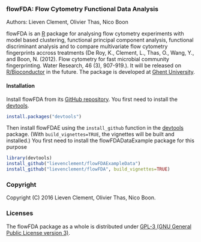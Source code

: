 ### flowFDA: Flow Cytometry Functional Data Analysis 
Authors: Lieven Clement, Olivier Thas, Nico Boon

flowFDA is an [R](http://www.r-project.org) package for analysing flow cytometry
experiments with model based clustering, functional principal component
analysis, functional discriminant analysis and to compare multivariate flow
cytometry fingerprints accross treatments (De Roy, K., Clement, L., Thas, O., Wang, Y., and Boon, N. (2012). Flow cytometry for fast microbial community fingerprinting. Water Research, 46 (3), 907-919.). It will be released on [R/Bioconductor](https://www.bioconductor.org/) in the future. The package is developed at [Ghent University](http://www.ugent.be).


#### Installation

Install flowFDA from its
[GitHub repository](https://github.com/lievenclement/flowFDA). You first need to
install the [devtools](https://cran.r-project.org/package=devtools).

```r
install.packages("devtools")
```

Then install flowFDAE using the `install_github` function in the
[devtools](https://cran.r-project.org/package=devtools) package. (With
`build_vignettes=TRUE`, the vignettes will be built and installed.) 
You first need to install the flowFDADataExample package for this purpose

```r
library(devtools)
install_github("lievenclement/flowFDAExampleData")
install_github("lievenclement/flowFDA", build_vignettes=TRUE)
```

### Copyright
Copyright (C) 2016 Lieven Clement, Olivier Thas, Nico Boon.

### Licenses
The flowFDA package as a whole is distributed under
[GPL-3 (GNU General Public License version 3)](http://www.gnu.org/licenses/gpl-3.0.en.html).

